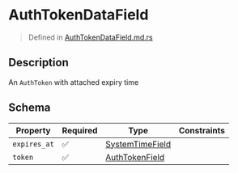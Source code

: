 # AuthTokenDataField
> Defined in [AuthTokenDataField.md.rs](../../fields/auth_token/interface/src/interface/fields/auth_token)

## Description
An `AuthToken` with attached expiry time

## Schema

| Property | Required | Type | Constraints |
| --- | --- | --- | --- |
| `expires_at` | ✅ | [SystemTimeField](../../fields/system_time/SystemTimeField.md) |     | 
| `token` | ✅ | [AuthTokenField](../../fields/auth_token/AuthTokenField.md) |     | 


